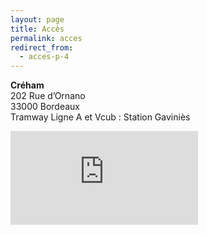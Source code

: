 ```yaml
---
layout: page
title: Accès
permalink: acces
redirect_from:
  - acces-p-4
---
```


__Créham__  
202 Rue d’Ornano  
33000 Bordeaux  
Tramway Ligne A et Vcub : Station Gaviniès

<iframe class="gmap-acces"
  frameborder="0"
  marginheight="0"
  marginwidth="0"
  scrolling="no"
  src="https://maps.google.com/maps?q=202+Rue+d'Ornano,+Bordeaux,+France&z=14&output=embed">
</iframe>
